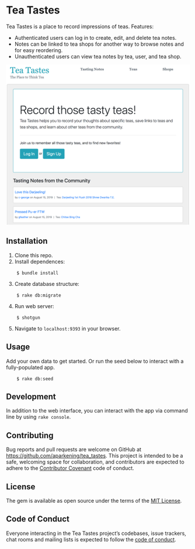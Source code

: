 # Tea Tastes

Tea Tastes is a place to record impressions of teas. Features:

- Authenticated users can log in to create, edit, and delete tea notes.
- Notes can be linked to tea shops for another way to browse notes and for easy reordering.
- Unauthenticated users can view tea notes by tea, user, and tea shop.

<img src="/public/assets/tea-tastes-screenshot.png" alt="Tea Tastes welcome screen" />

## Installation

1. Clone this repo.
2. Install dependences:
```
    $ bundle install
```
3. Create database structure:
```
    $ rake db:migrate
```
4. Run web server:
```
    $ shotgun
```
5. Navigate to `localhost:9393` in your browser.

## Usage

Add your own data to get started. Or run the seed below to interact with a fully-populated app.
```
    $ rake db:seed
```

## Development

In addition to the web interface, you can interact with the app via command line by using `rake console`.

## Contributing

Bug reports and pull requests are welcome on GitHub at https://github.com/aparkening/tea_tastes. This project is intended to be a safe, welcoming space for collaboration, and contributors are expected to adhere to the [Contributor Covenant](http://contributor-covenant.org) code of conduct.

## License

The gem is available as open source under the terms of the [MIT License](https://opensource.org/licenses/MIT).

## Code of Conduct

Everyone interacting in the Tea Tastes project’s codebases, issue trackers, chat rooms and mailing lists is expected to follow the [code of conduct](https://github.com/aparkening/tea_tastes/blob/master/CODE_OF_CONDUCT.md).